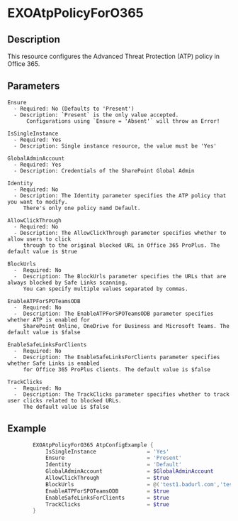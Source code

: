 # EXOAtpPolicyForO365

## Description

This resource configures the Advanced Threat Protection (ATP) policy in Office 365.

## Parameters

    Ensure
      - Required: No (Defaults to 'Present')
      - Description: `Present` is the only value accepted.
          Configurations using `Ensure = 'Absent'` will throw an Error!

    IsSingleInstance
      - Required: Yes
      - Description: Single instance resource, the value must be 'Yes'

    GlobalAdminAccount
      - Required: Yes
      - Description: Credentials of the SharePoint Global Admin

    Identity
      - Required: No
      - Description: The Identity parameter specifies the ATP policy that you want to modify.
         There's only one policy namd Default.

    AllowClickThrough
      - Required: No
      - Description: The AllowClickThrough parameter specifies whether to allow users to click
         through to the original blocked URL in Office 365 ProPlus. The default value is $true

    BlockUrls
      -  Required: No
      -  Description: The BlockUrls parameter specifies the URLs that are always blocked by Safe Links scanning.
         You can specify multiple values separated by commas.

    EnableATPForSPOTeamsODB
      -  Required: No
      -  Description: The EnableATPForSPOTeamsODB parameter specifies whether ATP is enabled for
         SharePoint Online, OneDrive for Business and Microsoft Teams. The default value is $false

    EnableSafeLinksForClients
      -  Required: No
      -  Description: The EnableSafeLinksForClients parameter specifies whether Safe Links is enabled
         for Office 365 ProPlus clients. The default value is $false

    TrackClicks
      -  Required: No
      -  Description: The TrackClicks parameter specifies whether to track user clicks related to blocked URLs.
         The default value is $false

## Example

```PowerShell
        EXOAtpPolicyForO365 AtpConfigExample {
            IsSingleInstance                = 'Yes'
            Ensure                          = 'Present'
            Identity                        = 'Default'
            GlobalAdminAccount              = $GlobalAdminAccount
            AllowClickThrough               = $true
            BlockUrls                       = @('test1.badurl.com','test2.badurl.com')
            EnableATPForSPOTeamsODB         = $true
            EnableSafeLinksForClients       = $true
            TrackClicks                     = $true
        }
```
